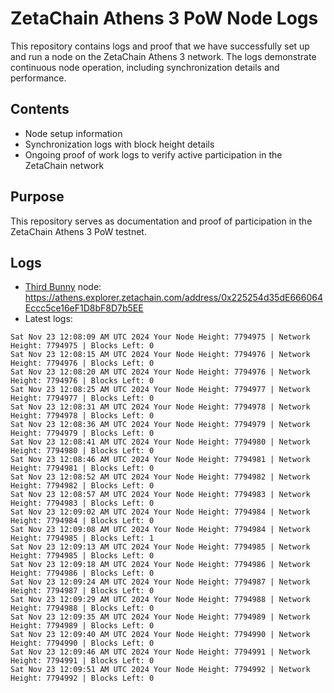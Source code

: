 # ZetaChain Athens 3 PoW Node Logs
This repository contains logs and proof that we have successfully set up and run a node on the ZetaChain Athens 3 network. The logs demonstrate continuous node operation, including synchronization details and performance.

## Contents
- Node setup information
- Synchronization logs with block height details
- Ongoing proof of work logs to verify active participation in the ZetaChain network

## Purpose
This repository serves as documentation and proof of participation in the ZetaChain Athens 3 PoW testnet.

## Logs

- [Third Bunny](https://thirdbunny.xyz/) node: https://athens.explorer.zetachain.com/address/0x225254d35dE666064Eccc5ce16eF1D8bF8D7b5EE
- Latest logs:
```
Sat Nov 23 12:08:09 AM UTC 2024 Your Node Height: 7794975 | Network Height: 7794975 | Blocks Left: 0
Sat Nov 23 12:08:15 AM UTC 2024 Your Node Height: 7794976 | Network Height: 7794976 | Blocks Left: 0
Sat Nov 23 12:08:20 AM UTC 2024 Your Node Height: 7794976 | Network Height: 7794976 | Blocks Left: 0
Sat Nov 23 12:08:25 AM UTC 2024 Your Node Height: 7794977 | Network Height: 7794977 | Blocks Left: 0
Sat Nov 23 12:08:31 AM UTC 2024 Your Node Height: 7794978 | Network Height: 7794978 | Blocks Left: 0
Sat Nov 23 12:08:36 AM UTC 2024 Your Node Height: 7794979 | Network Height: 7794979 | Blocks Left: 0
Sat Nov 23 12:08:41 AM UTC 2024 Your Node Height: 7794980 | Network Height: 7794980 | Blocks Left: 0
Sat Nov 23 12:08:46 AM UTC 2024 Your Node Height: 7794981 | Network Height: 7794981 | Blocks Left: 0
Sat Nov 23 12:08:52 AM UTC 2024 Your Node Height: 7794982 | Network Height: 7794982 | Blocks Left: 0
Sat Nov 23 12:08:57 AM UTC 2024 Your Node Height: 7794983 | Network Height: 7794983 | Blocks Left: 0
Sat Nov 23 12:09:02 AM UTC 2024 Your Node Height: 7794984 | Network Height: 7794984 | Blocks Left: 0
Sat Nov 23 12:09:08 AM UTC 2024 Your Node Height: 7794984 | Network Height: 7794985 | Blocks Left: 1
Sat Nov 23 12:09:13 AM UTC 2024 Your Node Height: 7794985 | Network Height: 7794985 | Blocks Left: 0
Sat Nov 23 12:09:18 AM UTC 2024 Your Node Height: 7794986 | Network Height: 7794986 | Blocks Left: 0
Sat Nov 23 12:09:24 AM UTC 2024 Your Node Height: 7794987 | Network Height: 7794987 | Blocks Left: 0
Sat Nov 23 12:09:29 AM UTC 2024 Your Node Height: 7794988 | Network Height: 7794988 | Blocks Left: 0
Sat Nov 23 12:09:35 AM UTC 2024 Your Node Height: 7794989 | Network Height: 7794989 | Blocks Left: 0
Sat Nov 23 12:09:40 AM UTC 2024 Your Node Height: 7794990 | Network Height: 7794990 | Blocks Left: 0
Sat Nov 23 12:09:46 AM UTC 2024 Your Node Height: 7794991 | Network Height: 7794991 | Blocks Left: 0
Sat Nov 23 12:09:51 AM UTC 2024 Your Node Height: 7794992 | Network Height: 7794992 | Blocks Left: 0
```

